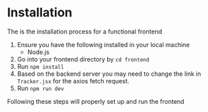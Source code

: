 # Installation
The is the installation process for a functional frontend
1. Ensure you have the following installed in your local machine
   - Node.js
2. Go into your frontend directory by `cd frontend `
3. Run `npm install`
4. Based on the backend server you may need to change the link in `Tracker.jsx` for the axios fetch request.
5. Run `npm run dev` 

Following these steps will properly set up and run the frontend
